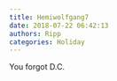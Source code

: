```yaml
---
title: Hemiwolfgang7
date: 2018-07-22 06:42:13
authors: Ripp
categories: Holiday
---
```


 You forgot D.C.